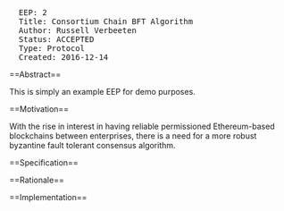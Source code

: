 <pre>
  EEP: 2
  Title: Consortium Chain BFT Algorithm
  Author: Russell Verbeeten
  Status: ACCEPTED 
  Type: Protocol
  Created: 2016-12-14
</pre>

==Abstract==

This is simply an example EEP for demo purposes.

==Motivation==

With the rise in interest in having reliable permissioned Ethereum-based blockchains between enterprises, there is a need for a more robust byzantine fault tolerant consensus algorithm. 

==Specification==

==Rationale==

==Implementation==

